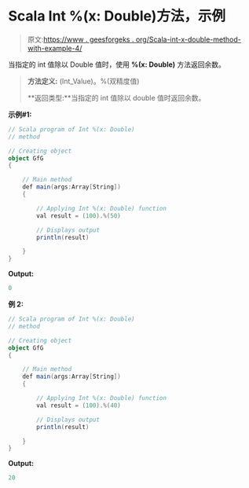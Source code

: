 # Scala Int %(x: Double)方法，示例

> 原文:[https://www . geesforgeks . org/Scala-int-x-double-method-with-example-4/](https://www.geeksforgeeks.org/scala-int-x-double-method-with-example-4/)

当指定的 int 值除以 Double 值时，使用 **%(x: Double)** 方法返回余数。

> **方法定义:** (Int_Value)。%(双精度值)
> 
> **返回类型:**当指定的 int 值除以 double 值时返回余数。

**示例#1:**

```scala
// Scala program of Int %(x: Double)
// method

// Creating object
object GfG
{ 

    // Main method
    def main(args:Array[String])
    {

        // Applying Int %(x: Double) function
        val result = (100).%(50)

        // Displays output
        println(result)

    }
} 
```

**Output:**

```scala
0

```

**例 2:**

```scala
// Scala program of Int %(x: Double)
// method

// Creating object
object GfG
{ 

    // Main method
    def main(args:Array[String])
    {

        // Applying Int %(x: Double) function
        val result = (100).%(40)

        // Displays output
        println(result)

    }
} 
```

**Output:**

```scala
20

```